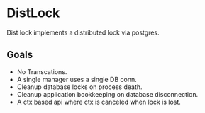# DistLock
Dist lock implements a distributed lock via postgres.

## Goals

* No Transcations.
* A single manager uses a single DB conn.
* Cleanup database locks on process death.
* Cleanup application bookkeeping on database disconnection.
* A ctx based api where ctx is canceled when lock is lost.
